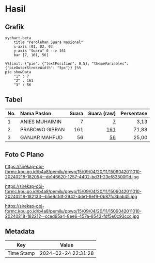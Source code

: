 # Hasil

## Grafik

```mermaid
xychart-beta
    title "Perolehan Suara Nasional"
    x-axis [01, 02, 03]
    y-axis "Suara" 0 --> 161
    bar [7, 161, 56]
```

```mermaid
%%{init: {"pie": {"textPosition": 0.5}, "themeVariables": {"pieOuterStrokeWidth": "5px"}} }%%
pie showData
    "1" : 7
    "2" : 161
    "3" : 56
```

## Tabel

| No. | Nama Paslon    | Suara | Suara (raw) | Persentase |
|:--- |:-------------- | -----:| -----------:| ----------:|
| 1   | ANIES MUHAIMIN | 7     | [7][p-1]    | 3,13       |
| 2   | PRABOWO GIBRAN | 161   | [161][p-2]  | 71,88      |
| 3   | GANJAR MAHFUD  | 56    | [56][p-3]   | 25,00      |


[p-1]: https://github.com/gigit-pemilu/pemilu-2024/blob/main/pilpres/hitung-suara/sub/15-jambi/sub/09-tebo/sub/04-rimbo-bujang/sub/2011-mekar-kencana/sub/010-tps/sub/paslon-1.txt
[p-2]: https://github.com/gigit-pemilu/pemilu-2024/blob/main/pilpres/hitung-suara/sub/15-jambi/sub/09-tebo/sub/04-rimbo-bujang/sub/2011-mekar-kencana/sub/010-tps/sub/paslon-2.txt
[p-3]: https://github.com/gigit-pemilu/pemilu-2024/blob/main/pilpres/hitung-suara/sub/15-jambi/sub/09-tebo/sub/04-rimbo-bujang/sub/2011-mekar-kencana/sub/010-tps/sub/paslon-3.txt

## Foto C Plano

https://sirekap-obj-formc.kpu.go.id/b4a8/pemilu/ppwp/15/09/04/20/11/1509042011010-20240218-182054--de146620-1257-4402-bd31-23ef83500f1d.jpg

https://sirekap-obj-formc.kpu.go.id/b4a8/pemilu/ppwp/15/09/04/20/11/1509042011010-20240218-182133--b5e9c1df-2942-4de1-9ef9-0b87fc3bab45.jpg

https://sirekap-obj-formc.kpu.go.id/b4a8/pemilu/ppwp/15/09/04/20/11/1509042011010-20240218-182212--cced95a4-8ee6-457a-8543-fdf5e0c93ccc.jpg


## Metadata

| Key        | Value               |
| ---------- | ------------------- |
| Time Stamp | 2024-02-24 22:31:28 |



